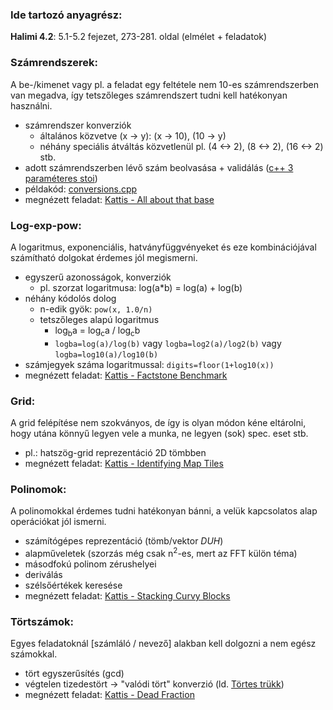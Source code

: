 ### Ide tartozó anyagrész:

**Halimi 4.2**: 5.1-5.2 fejezet, 273-281. oldal (elmélet + feladatok)

### Számrendszerek:

A be-/kimenet vagy pl. a feladat egy feltétele nem 10-es számrendszerben van megadva, így tetszőleges számrendszert tudni kell hatékonyan használni.

- számrendszer konverziók
    - általános közvetve (x -> y): (x -> 10), (10 -> y)
    - néhány speciális átváltás közvetlenül pl. (4 <-> 2), (8 <-> 2), (16 <-> 2) stb.
- adott számrendszerben lévő szám beolvasása + validálás ([c++ 3 paraméteres stoi](https://cplusplus.com/reference/string/stoi/))
- példakód: [conversions.cpp](conversions.cpp)
- megnézett feladat: [Kattis - All about that base](https://open.kattis.com/problems/allaboutthatbase)

### Log-exp-pow:

A logaritmus, exponenciális, hatványfüggvényeket és eze kombinációjával számítható dolgokat érdemes jól megismerni.

- egyszerű azonosságok, konverziók
    - pl. szorzat logaritmusa: log(a*b) = log(a) + log(b)
- néhány kódolós dolog
    - n-edik gyök: `pow(x, 1.0/n)`
    - tetszőleges alapú logaritmus
        - log<sub>b</sub>a = log<sub>c</sub>a / log<sub>c</sub>b
        - `logba=log(a)/log(b)` vagy `logba=log2(a)/log2(b)` vagy `logba=log10(a)/log10(b)` 
- számjegyek száma logaritmussal: `digits=floor(1+log10(x))`
- megnézett feladat: [Kattis - Factstone Benchmark](https://open.kattis.com/problems/factstone)

### Grid:

A grid felépítése nem szokványos, de így is olyan módon kéne eltárolni, hogy utána könnyű legyen vele a munka, ne legyen (sok) spec. eset stb.

- pl.: hatszög-grid reprezentáció 2D tömbben
- megnézett feladat: [Kattis - Identifying Map Tiles](https://open.kattis.com/problems/maptiles2)

### Polinomok:

A polinomokkal érdemes tudni hatékonyan bánni, a velük kapcsolatos alap operációkat jól ismerni.

- számítógépes reprezentáció (tömb/vektor *DUH*)
- alapműveletek (szorzás még csak n<sup>2</sup>-es, mert az FFT külön téma)
- másodfokú polinom zérushelyei
- deriválás
- szélsőértékek keresése
- megnézett feladat: [Kattis - Stacking Curvy Blocks](https://open.kattis.com/problems/curvyblocks)

### Törtszámok:

Egyes feladatoknál [számláló / nevező] alakban kell dolgozni a nem egész számokkal.

- tört egyszerűsítés (gcd)
- végtelen tizedestört -> "valódi tört" konverzió (ld. [Törtes trükk](tortes_trukk.md))
- megnézett feladat: [Kattis - Dead Fraction](https://open.kattis.com/problems/deadfraction)

